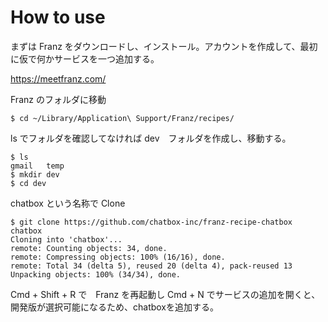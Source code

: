 # How to use

まずは Franz をダウンロードし、インストール。アカウントを作成して、最初に仮で何かサービスを一つ追加する。

https://meetfranz.com/


Franz のフォルダに移動

````
$ cd ~/Library/Application\ Support/Franz/recipes/
````

ls でフォルダを確認してなければ dev　フォルダを作成し、移動する。

````
$ ls 
gmail	temp
$ mkdir dev
$ cd dev
````

chatbox という名称で Clone

````
$ git clone https://github.com/chatbox-inc/franz-recipe-chatbox chatbox
Cloning into 'chatbox'...
remote: Counting objects: 34, done.
remote: Compressing objects: 100% (16/16), done.
remote: Total 34 (delta 5), reused 20 (delta 4), pack-reused 13
Unpacking objects: 100% (34/34), done.
````

Cmd + Shift + R で　Franz を再起動し Cmd + N でサービスの追加を開くと、開発版が選択可能になるため、chatboxを追加する。
